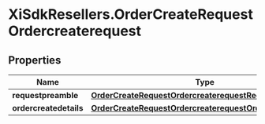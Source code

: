# XiSdkResellers.OrderCreateRequestOrdercreaterequest

## Properties

Name | Type | Description | Notes
------------ | ------------- | ------------- | -------------
**requestpreamble** | [**OrderCreateRequestOrdercreaterequestRequestpreamble**](OrderCreateRequestOrdercreaterequestRequestpreamble.md) |  | 
**ordercreatedetails** | [**OrderCreateRequestOrdercreaterequestOrdercreatedetails**](OrderCreateRequestOrdercreaterequestOrdercreatedetails.md) |  | [optional] 


